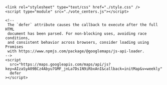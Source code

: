 <html>
  <head>
    <title>Geolocation</title>
    <script src="https://polyfill.io/v3/polyfill.min.js?features=default"></script>
    <!-- playground-hide -->
    <script>
      const process = { env: {} };
      process.env.GOOGLE_MAPS_API_KEY =
        "AIzaSyA09BCz4Abyu7GMF_jnLa7Ds1N9iRbxAnI";
    </script>
    <!-- playground-hide-end -->

    <link rel="stylesheet" type="text/css" href="./style.css" />
    <script type="module" src="./vote_centers.js"></script>
  </head>
  <body>
    <div id="map"></div>

    <!-- 
     The `defer` attribute causes the callback to execute after the full HTML
     document has been parsed. For non-blocking uses, avoiding race conditions,
     and consistent behavior across browsers, consider loading using Promises
     with https://www.npmjs.com/package/@googlemaps/js-api-loader.
    -->
    <script
      src="https://maps.googleapis.com/maps/api/js?key=AIzaSyA09BCz4Abyu7GMF_jnLa7Ds1N9iRbxAnI&callback=initMap&v=weekly"
      defer
    ></script>
  </body>
</html>
